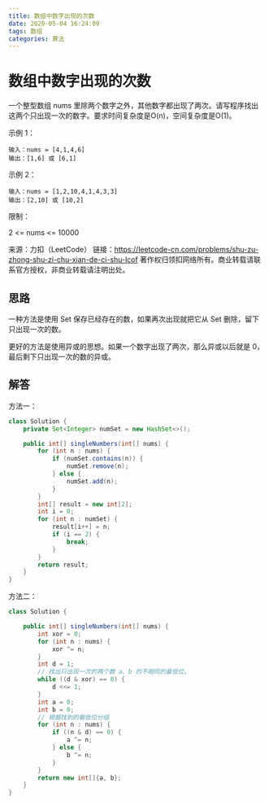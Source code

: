 ```yaml
---
title: 数组中数字出现的次数
date: 2020-05-04 16:24:09
tags: 数组
categories: 算法
---
```


# 数组中数字出现的次数

一个整型数组 nums 里除两个数字之外，其他数字都出现了两次。请写程序找出这两个只出现一次的数字。要求时间复杂度是O(n)，空间复杂度是O(1)。

示例 1：

```
输入：nums = [4,1,4,6]
输出：[1,6] 或 [6,1]
```

示例 2：

```
输入：nums = [1,2,10,4,1,4,3,3]
输出：[2,10] 或 [10,2]
```

限制：

2 <= nums <= 10000

来源：力扣（LeetCode）
链接：https://leetcode-cn.com/problems/shu-zu-zhong-shu-zi-chu-xian-de-ci-shu-lcof
著作权归领扣网络所有。商业转载请联系官方授权，非商业转载请注明出处。

## 思路

一种方法是使用 Set 保存已经存在的数，如果再次出现就把它从 Set 删除，留下只出现一次的数。

更好的方法是使用异或的思想。如果一个数字出现了两次，那么异或以后就是 0，最后剩下只出现一次的数的异或。

## 解答

方法一：

```java
class Solution {
    private Set<Integer> numSet = new HashSet<>();

    public int[] singleNumbers(int[] nums) {
        for (int n : nums) {
            if (numSet.contains(n)) {
                numSet.remove(n);
            } else {
                numSet.add(n);
            }
        }
        int[] result = new int[2];
        int i = 0;
        for (int n : numSet) {
            result[i++] = n;
            if (i == 2) {
                break;
            }
        }
        return result;
    }
}
```

方法二：

```java
class Solution {

    public int[] singleNumbers(int[] nums) {
        int xor = 0;
        for (int n : nums) {
            xor ^= n;
        }
        int d = 1;
        // 找出只出现一次的两个数 a、b 的不相同的最低位。
        while ((d & xor) == 0) {
            d <<= 1;
        }
        int a = 0;
        int b = 0;
        // 根据找到的最低位分组
        for (int n : nums) {
            if ((n & d) == 0) {
                a ^= n;
            } else {
                b ^= n;
            }
        }
        return new int[]{a, b};
    }
}
```
